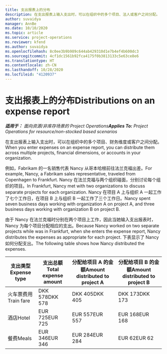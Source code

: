 ```yaml
---
title: 支出报表上的分布
description: 在支出报表上输入支出时，可以在组织中的多个项目、法人或客户之间分配。
author: suvaidya
manager: AnnBe
ms.date: 10/10/2020
ms.topic: article
ms.service: project-operations
ms.reviewer: kfend
ms.author: suvaidya
ms.openlocfilehash: 8c0ee3b9b989c644ab429310d1e7b4ef4b600dc3
ms.sourcegitcommit: 4cf1dc1561b92fca4175f0b3813133c5e63ce8e6
ms.translationtype: HT
ms.contentlocale: zh-CN
ms.lasthandoff: 10/28/2020
ms.locfileid: "4120937"
---
```

# <a name="distributions-on-an-expense-report"></a><span data-ttu-id="e2f4e-103">支出报表上的分布</span><span class="sxs-lookup"><span data-stu-id="e2f4e-103">Distributions on an expense report</span></span>

<span data-ttu-id="e2f4e-104">_**适用于：** 面向资源/非库存场景的 Project Operations_</span><span class="sxs-lookup"><span data-stu-id="e2f4e-104">_**Applies To:** Project Operations for resource/non-stocked based scenarios_</span></span>

<span data-ttu-id="e2f4e-105">在支出报表上输入支出时，可以在组织中的多个项目、财务维度或客户之间分配。</span><span class="sxs-lookup"><span data-stu-id="e2f4e-105">When you enter expenses on an expense report, you can distribute them across multiple projects, financial dimensions, or accounts in your organization.</span></span>

<span data-ttu-id="e2f4e-106">例如，Fabrikam 的一名销售代表 Nancy 从哥本哈根前往法兰克福出差。</span><span class="sxs-lookup"><span data-stu-id="e2f4e-106">For example, Nancy, a Fabrikam sales representative, traveled from Copenhagen to Frankfurt.</span></span> <span data-ttu-id="e2f4e-107">Nancy 在法兰克福与两个组织碰面，分别讨论每个组织的项目。</span><span class="sxs-lookup"><span data-stu-id="e2f4e-107">In Frankfurt, Nancy met with two organizations to discuss separate projects for each organization.</span></span> <span data-ttu-id="e2f4e-108">Nancy 在项目 A 上与组织 A 一起工作了七个工作日，在项目 B 上与组织 B 一起工作了三个工作日。</span><span class="sxs-lookup"><span data-stu-id="e2f4e-108">Nancy spent seven business days working with organization A on project A, and three business days working with organization B on project B.</span></span>

<span data-ttu-id="e2f4e-109">由于 Nancy 在法兰克福时分别在两个项目上工作，因此当她输入支出报表时，Nancy 为每个项目分配相应的支出。</span><span class="sxs-lookup"><span data-stu-id="e2f4e-109">Because Nancy worked on two separate projects while was in Frankfurt, when she enters the expense report, Nancy distributes the expenses as appropriate for each project.</span></span> <span data-ttu-id="e2f4e-110">下表显示了 Nancy 如何分配支出。</span><span class="sxs-lookup"><span data-stu-id="e2f4e-110">The following table shows how Nancy distributed the expenses.</span></span>

| <span data-ttu-id="e2f4e-111">支出类型</span><span class="sxs-lookup"><span data-stu-id="e2f4e-111">Expense type</span></span> | <span data-ttu-id="e2f4e-112">支出总额</span><span class="sxs-lookup"><span data-stu-id="e2f4e-112">Total expense amount</span></span> | <span data-ttu-id="e2f4e-113">分配给项目 A 的金额</span><span class="sxs-lookup"><span data-stu-id="e2f4e-113">Amount distributed to project A</span></span> | <span data-ttu-id="e2f4e-114">分配给项目 B 的金额</span><span class="sxs-lookup"><span data-stu-id="e2f4e-114">Amount distributed to project B</span></span> |
|--------------|----------------------|---------------------------------|---------------------------------|
| <span data-ttu-id="e2f4e-115">火车票费用</span><span class="sxs-lookup"><span data-stu-id="e2f4e-115">Train fare</span></span>   | <span data-ttu-id="e2f4e-116">DKK 578</span><span class="sxs-lookup"><span data-stu-id="e2f4e-116">DKK 578</span></span>              | <span data-ttu-id="e2f4e-117">DKK 405</span><span class="sxs-lookup"><span data-stu-id="e2f4e-117">DKK 405</span></span>                         | <span data-ttu-id="e2f4e-118">DKK 173</span><span class="sxs-lookup"><span data-stu-id="e2f4e-118">DKK 173</span></span>                         |
| <span data-ttu-id="e2f4e-119">酒店</span><span class="sxs-lookup"><span data-stu-id="e2f4e-119">Hotel</span></span>        | <span data-ttu-id="e2f4e-120">EUR 725</span><span class="sxs-lookup"><span data-stu-id="e2f4e-120">EUR 725</span></span>              | <span data-ttu-id="e2f4e-121">EUR 557</span><span class="sxs-lookup"><span data-stu-id="e2f4e-121">EUR 557</span></span>                         | <span data-ttu-id="e2f4e-122">EUR 168</span><span class="sxs-lookup"><span data-stu-id="e2f4e-122">EUR 168</span></span>                         |
| <span data-ttu-id="e2f4e-123">餐费</span><span class="sxs-lookup"><span data-stu-id="e2f4e-123">Meals</span></span>        | <span data-ttu-id="e2f4e-124">EUR 346</span><span class="sxs-lookup"><span data-stu-id="e2f4e-124">EUR 346</span></span>              | <span data-ttu-id="e2f4e-125">EUR 284</span><span class="sxs-lookup"><span data-stu-id="e2f4e-125">EUR 284</span></span>                         | <span data-ttu-id="e2f4e-126">EUR 62</span><span class="sxs-lookup"><span data-stu-id="e2f4e-126">EUR 62</span></span>                          |
